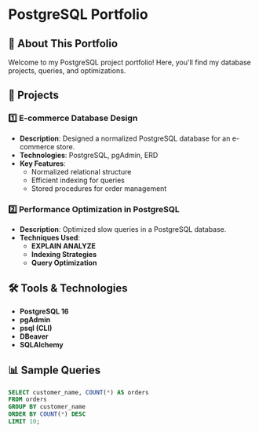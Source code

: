 # PostgreSQL Portfolio

## 🚀 About This Portfolio
Welcome to my PostgreSQL project portfolio! Here, you'll find my database projects, queries, and optimizations.

## 📌 Projects

### 1️⃣ **E-commerce Database Design**
- **Description**: Designed a normalized PostgreSQL database for an e-commerce store.
- **Technologies**: PostgreSQL, pgAdmin, ERD
- **Key Features**:
  - Normalized relational structure
  - Efficient indexing for queries
  - Stored procedures for order management

### 2️⃣ **Performance Optimization in PostgreSQL**
- **Description**: Optimized slow queries in a PostgreSQL database.
- **Techniques Used**:
  - **EXPLAIN ANALYZE**
  - **Indexing Strategies**
  - **Query Optimization**

## 🛠️ Tools & Technologies
- **PostgreSQL 16**
- **pgAdmin**
- **psql (CLI)**
- **DBeaver**
- **SQLAlchemy**

## 📊 Sample Queries
```sql
SELECT customer_name, COUNT(*) AS orders
FROM orders
GROUP BY customer_name
ORDER BY COUNT(*) DESC
LIMIT 10;
